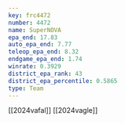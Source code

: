 ```yaml
---
key: frc4472
number: 4472
name: SuperNOVA
epa_end: 17.83
auto_epa_end: 7.77
teleop_epa_end: 8.32
endgame_epa_end: 1.74
winrate: 0.3929
district_epa_rank: 43
district_epa_percentile: 0.5865
type: Team
---
```

[[2024vafal]]
[[2024vagle]]
